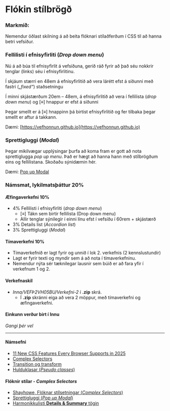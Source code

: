 # Flókin stílbrögð 

### Markmið:
Nemendur öðlast skilning á að beita flóknari stílaðferðum í CSS til að hanna betri vefsíður. 

### Fellilisti í efnisyfirliti (_Drop down menu_)

Nú á að búa til efnisyfirlit á vefsíðuna, gerið ráð fyrir að það séu nokkrir tenglar (links) séu í efnisyfirlitinu.  
 
Í skjáum stærri en 48em á efnisyfirlitið að vera lárétt efst á síðunni með fastri (_„fixed“_) staðsetningu

Í minni skjástærðum 20em – 48em, á efnisyfirlitið að vera í fellilista (_drop down menu_) og [≡] hnappur er efst á síðunni
 
Þegar smellt er á [≡] hnappinn þá birtist efnisyfirlitið og fer tilbaka þegar smellt er aftur á takkann. 

Dæmi: [https://vefhonnun.github.io](https://vefhonnun.github.io)

### Sprettigluggi (_Modal_)

Þegar mikilvægar upplýsingar þurfa að koma fram er gott að nota sprettiglugga _pop up menu_. Það er hægt að hanna hann með stílbrögðum eins og fellilistana. Skoðaðu sýnidæmin hér.

Dæmi: [Pop up Modal](https://picocss.com/docs/modal)

### Námsmat, lykilmatsþáttur 20%

#### Æfingaverkefni 10%

-	4% Fellilisti í efnisyfirliti (_drop down menu_)
    -	[≡] Tákn sem birtir fellilista (Drop down menu)
    -	Allir tenglar sýnilegir í einni línu efst í vefsíðu í 60rem + skjástærð
- 3% Details list (_Accordion list_)
-	3%  Sprettigluggi (_Modal_)
       
 #### Tímaverkefni  10% 

 - Tímaverkefnið er lagt fyrir og unnið í lok 2. verkefnis (2 kennslustundir)
 - Lagt er fyrir texti og myndir sem á að nota í tímaverkefninu.
 - Nemendur nýta sér tæknilegar lausnir sem búið er að fara yfir í verkefnum 1 og 2. 


#### Verkefnaskil

-  _Inna/VEFÞ2VH05BU/Verkefni-2_  í **.zip** skrá.
   -  Í **.zip** skránni eiga að vera 2 möppur, með tímaverkefni og æfingaverkefni. 

#### Einkunn verður birt í Innu

_Gangi þér vel_

---

#### Námsefni

* [11 New CSS Features Every Browser Supports in 2025](https://www.youtube.com/watch?v=55uUK-iJeNM)
* [Complex Selectors](Námsefni-2/README.md)
* [Transition og transform](Námsefni-2/Transition-Transform.md)
* [Hulduklasar (_Pseudo classes_)](Námsefni-2/pseudo-classes.md)

#### Flóknir stílar - _Complex Selectors_

* [Shayhowe, Flóknar stílsetningar (_Complex Selectors_)](https://learn.shayhowe.com/advanced-html-css/complex-selectors/)
* [Sprettigluggi (_Pop up Modal_)](https://codepen.io/imprakash/pen/GgNMXO)
* [Harmonikkulisti **Details & Summary** tögin](https://www.w3schools.com/tags/tag_details.asp)

